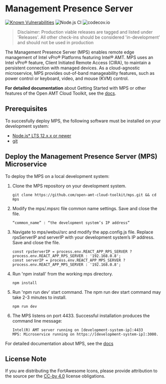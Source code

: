 # Management Presence Server

[![Known Vulnerabilities](https://snyk.io/test/github/open-amt-cloud-toolkit/mps/badge.svg?targetFile=package.json)](https://snyk.io/test/github/open-amt-cloud-toolkit/mps?targetFile=package.json) ![Node.js CI](https://github.com/open-amt-cloud-toolkit/mps/workflows/Node.js%20CI/badge.svg) ![codecov.io](https://codecov.io/github/open-amt-cloud-toolkit/mps/coverage.svg?branch=master)

> Disclaimer: Production viable releases are tagged and listed under 'Releases'.  All other check-ins should be considered 'in-development' and should not be used in production

The Management Presence Server (MPS) enables remote edge management of Intel vPro® Platforms featuring Intel® AMT.  MPS uses an Intel vPro® feature, Client Initiated Remote Access (CIRA), to maintain a persistent connection with managed devices. As a cloud-agnostic microservice, MPS provides out-of-band manageability features, such as power control or keyboard, video, and mouse (KVM) control.

**For detailed documentation** about Getting Started with MPS or other features of the Open AMT Cloud Toolkit, see the [docs](https://open-amt-cloud-toolkit.github.io/docs).

## Prerequisites

To succesfully deploy MPS, the following software must be installed on your development system:

- [Node.js* LTS 12.x.x or newer](https://nodejs.org/en/)
- [git](https://git-scm.com/downloads)


## Deploy the Management Presence Server (MPS) Microservice

To deploy the MPS on a local development system: 

1. Clone the MPS repository on your development system.
    ```
    git clone https://github.com/open-amt-cloud-toolkit/mps.git && cd mps
    ```

2. Modify the mps/.mpsrc file common name settings. Save and close the file.
    ```
    “common_name” : “the development system’s IP address”
    ```


3. Navigate to mps/webui/src and modify the app.config.js file. Replace rpsServerIP and serverIP with your development system’s IP address. Save and close the file.
    ```
    const rpsServerIP = process.env.REACT_APP_RPS_SERVER ? process.env.REACT_APP_RPS_SERVER : '192.168.0.8'; 
    const serverIP = process.env.REACT_APP_MPS_SERVER ? process.env.REACT_APP_MPS_SERVER : '192.168.0.8';
    ```

4. Run 'npm install' from the working mps directory.
    ```
    npm install
    ```

5. Run 'npm run dev' start command. The npm run dev start command may take 2-3 minutes to install.
    ```
    npm run dev
    ```

6. The MPS listens on port 4433. Successful installation produces the command line message:
    
    ```
    Intel(R) AMT server running on [development-system-ip]:4433
    MPS: Microservice running on https://[development-system-ip]:3000.
    ```
    
For detailed documentation about MPS, see the [docs](https://open-amt-cloud-toolkit.github.io/docs)


## License Note

If you are distributing the FortAwesome Icons, please provide attribution to the source per the [CC-by 4.0](https://creativecommons.org/licenses/by/4.0/deed.ast) license obligations. 


